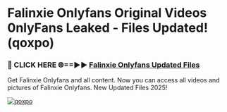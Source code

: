 # Falinxie Onlyfans Original Videos 0nlyFans Leaked - Files Updated! (qoxpo)

<h3>🔴 CLICK HERE 🌐==►► <a href="https://tinyurl.com/ehrbuxhb" rel="nofollow">Falinxie Onlyfans Updated Files</a></h3>

Get Falinxie Onlyfans and all content. Now you can access all videos and pictures of Falinxie Onlyfans. New Updated Files 2025!

[![qoxpo](https://i.imgur.com/lVYEuWS.gif)](https://tinyurl.com/ehrbuxhb)
